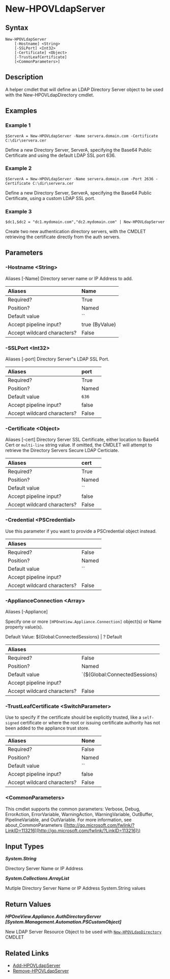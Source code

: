 ﻿---
description: Define LDAP Directory Server object.
---

# New-HPOVLdapServer

## Syntax

```text
New-HPOVLdapServer
    [-Hostname] <String>
    [-SSLPort] <Int32>
    [-Certificate] <Object>
    [-TrustLeafCertificate]
    [<CommonParameters>]
```

## Description

A helper cmdlet that will define an LDAP Directory Server object to be used with the New-HPOVLdapDirectory cmdlet.

## Examples

###  Example 1 

```text
$ServerA = New-HPOVLdapServer -Name servera.domain.com -Certificate C:\dir\servera.cer

```

Define a new Directory Server, ServerA, specifying the Base64 Public Certificate and using the default LDAP SSL port 636.

###  Example 2 

```text
$ServerA = New-HPOVLdapServer -Name servera.domain.com -Port 2636 -Certificate C:\dir\servera.cer

```

Define a new Directory Server, ServerA, specifying the Base64 Public Certificate, using a custom LDAP SSL port.

###  Example 3 

```text
$dc1,$dc2 = "dc1.mydomain.com","dc2.mydomain.com" | New-HPOVLdapServer

```

Create two new authentication directory servers, with the CMDLET retrieving the certificate directly from the auth servers.

## Parameters

### -Hostname &lt;String&gt;

Aliases [-Name]
Directory server name or IP Address to add.

| Aliases | Name |
| :--- | :--- |
| Required? | True |
| Position? | Named |
| Default value | `` |
| Accept pipeline input? | true (ByValue) |
| Accept wildcard characters? | False |

### -SSLPort &lt;Int32&gt;

Aliases [-port]
Directory Server"s LDAP SSL Port.

| Aliases | port |
| :--- | :--- |
| Required? | True |
| Position? | Named |
| Default value | `636` |
| Accept pipeline input? | false |
| Accept wildcard characters? | False |

### -Certificate &lt;Object&gt;

Aliases [-cert]
Directory Server SSL Certificate, either location to Base64 Cert or `multi-line` string value.  If omitted, the CMDLET will attempt to retrieve the Directory Servers Secure LDAP Certiciate.

| Aliases | cert |
| :--- | :--- |
| Required? | True |
| Position? | Named |
| Default value | `` |
| Accept pipeline input? | false |
| Accept wildcard characters? | False |

### -Credential &lt;PSCredential&gt;

Use this parameter if you want to provide a PSCredential object instead.

| Aliases |  |
| :--- | :--- |
| Required? | False |
| Position? | Named |
| Default value | `` |
| Accept pipeline input? |  |
| Accept wildcard characters? | False |

### -ApplianceConnection &lt;Array&gt;

Aliases [-Appliance]

Specify one or more `[HPOneView.Appliance.Connection]` object(s) or Name property value(s).

Default Value: ${Global:ConnectedSessions} | ? Default

| Aliases |  |
| :--- | :--- |
| Required? | False |
| Position? | Named |
| Default value | `(${Global:ConnectedSessions} | ? Default)` |
| Accept pipeline input? |  |
| Accept wildcard characters? | False |

### -TrustLeafCertificate &lt;SwitchParameter&gt;

Use to specify if the certificate should be explicitly trusted, like a `self-signed` certificate or where the root or issuing certificate authority has not been added to the appliance trust store.

| Aliases | None |
| :--- | :--- |
| Required? | False |
| Position? | Named |
| Default value | `` |
| Accept pipeline input? | false |
| Accept wildcard characters? | False |

### &lt;CommonParameters&gt;

This cmdlet supports the common parameters: Verbose, Debug, ErrorAction, ErrorVariable, WarningAction, WarningVariable, OutBuffer, PipelineVariable, and OutVariable. For more information, see about\_CommonParameters \([http://go.microsoft.com/fwlink/?LinkID=113216](http://go.microsoft.com/fwlink/?LinkID=113216)\)

## Input Types

_**System.String**_

Directory Server Name or IP Address


_**System.Collections.ArrayList**_

Mutlple Directory Server Name or IP Address System.String values

## Return Values

_**HPOneView.Appliance.AuthDirectoryServer [System.Management.Automation.PSCustomObject]**_

New LDAP Server Resource Object to be used with [`New-HPOVLdapDirectory`](new-hpovldapdirectory.md) CMDLET

## Related Links

* [Add-HPOVLdapServer](add-hpovldapserver.md)
* [Remove-HPOVLdapServer](remove-hpovldapserver.md)
